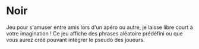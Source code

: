 # Noir

Jeu pour s'amuser entre amis lors d'un apéro ou autre, je laisse libre court à votre imagination !
Ce jeu affiche des phrases aléatoire prédéfini ou que vous aurez créé pouvant intégrer le pseudo des joueurs.